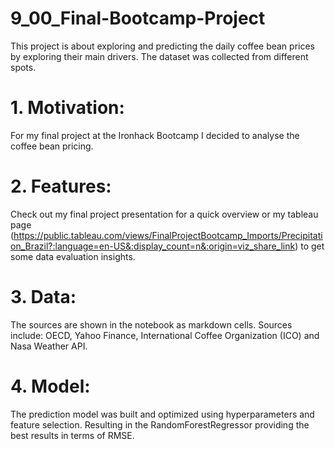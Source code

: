 # 9_00_Final-Bootcamp-Project
This project is about exploring and predicting the daily coffee bean prices by exploring their main drivers. The dataset was collected from different spots.


# 1. Motivation: 

For my final project at the Ironhack Bootcamp I decided to analyse the coffee bean pricing. 

# 2. Features: 

Check out my final project presentation for a quick overview or my tableau page (https://public.tableau.com/views/FinalProjectBootcamp_Imports/Precipitation_Brazil?:language=en-US&:display_count=n&:origin=viz_share_link) to get some data evaluation insights. 

# 3. Data: 

The sources are shown in the notebook as markdown cells.
Sources include: OECD, Yahoo Finance, International Coffee Organization (ICO) and Nasa Weather API.

# 4. Model:
The prediction model was built and optimized using hyperparameters and feature selection. Resulting in the RandomForestRegressor providing the best results in terms of RMSE.
